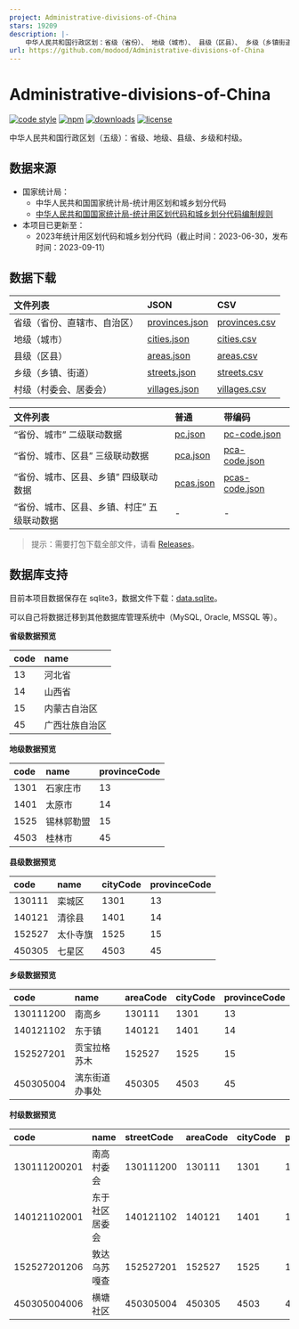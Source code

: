 ```yaml
---
project: Administrative-divisions-of-China
stars: 19209
description: |-
    中华人民共和国行政区划：省级（省份）、 地级（城市）、 县级（区县）、 乡级（乡镇街道）、 村级（村委会居委会） ，中国省市区镇村二级三级四级五级联动地址数据。
url: https://github.com/modood/Administrative-divisions-of-China
---
```


# Administrative-divisions-of-China

[![code style](https://img.shields.io/badge/code%20style-standard-brightgreen.svg)](http://standardjs.com/)
[![npm](https://img.shields.io/npm/v/china-division.svg)](https://www.npmjs.com/package/china-division)
[![downloads](https://img.shields.io/npm/dt/china-division.svg)](https://www.npmjs.com/package/china-division)
[![license](https://img.shields.io/badge/license-WTFPL%20--%20Do%20What%20the%20Fuck%20You%20Want%20to%20Public%20License-green.svg)](https://raw.githubusercontent.com/modood/Administrative-divisions-of-China/master/LICENSE)

中华人民共和国行政区划（五级）：省级、地级、县级、乡级和村级。

## 数据来源

*   国家统计局：
    * 中华人民共和国国家统计局-统计用区划和城乡划分代码
    * [中华人民共和国国家统计局-统计用区划代码和城乡划分代码编制规则](http://www.stats.gov.cn/sj/tjbz/gjtjbz/202302/t20230213_1902741.html)
*   本项目已更新至：
    * 2023年统计用区划代码和城乡划分代码（截止时间：2023-06-30，发布时间：2023-09-11）

## 数据下载

| 文件列表                     | JSON | CSV |
|:-----------------------------|:-----|:----|
| 省级（省份、直辖市、自治区） | [provinces.json](https://github.com/modood/Administrative-divisions-of-China/blob/master/dist/provinces.json) | [provinces.csv](https://github.com/modood/Administrative-divisions-of-China/blob/master/dist/provinces.csv) |
| 地级（城市）                 | [cities.json](https://github.com/modood/Administrative-divisions-of-China/blob/master/dist/cities.json) | [cities.csv](https://github.com/modood/Administrative-divisions-of-China/blob/master/dist/cities.csv) |
| 县级（区县）                 | [areas.json](https://github.com/modood/Administrative-divisions-of-China/blob/master/dist/areas.json) | [areas.csv](https://github.com/modood/Administrative-divisions-of-China/blob/master/dist/areas.csv) |
| 乡级（乡镇、街道）           | [streets.json](https://github.com/modood/Administrative-divisions-of-China/blob/master/dist/streets.json) | [streets.csv](https://github.com/modood/Administrative-divisions-of-China/blob/master/dist/streets.csv) |
| 村级（村委会、居委会）       | [villages.json](https://github.com/modood/Administrative-divisions-of-China/blob/master/dist/villages.json) | [villages.csv](https://github.com/modood/Administrative-divisions-of-China/blob/master/dist/villages.csv) |

| 文件列表                                    | 普通 | 带编码 |
|:--------------------------------------------|:-----|:-------|
| “省份、城市” 二级联动数据                   | [pc.json](https://github.com/modood/Administrative-divisions-of-China/blob/master/dist/pc.json) | [pc-code.json](https://github.com/modood/Administrative-divisions-of-China/blob/master/dist/pc-code.json) |
| “省份、城市、区县” 三级联动数据             | [pca.json](https://github.com/modood/Administrative-divisions-of-China/blob/master/dist/pca.json) | [pca-code.json](https://github.com/modood/Administrative-divisions-of-China/blob/master/dist/pca-code.json) |
| “省份、城市、区县、乡镇” 四级联动数据       | [pcas.json](https://github.com/modood/Administrative-divisions-of-China/blob/master/dist/pcas.json) | [pcas-code.json](https://github.com/modood/Administrative-divisions-of-China/blob/master/dist/pcas-code.json) |
| “省份、城市、区县、乡镇、村庄” 五级联动数据 | - | - |

> 提示：需要打包下载全部文件，请看 [Releases](https://github.com/modood/Administrative-divisions-of-China/releases)。

## 数据库支持

目前本项目数据保存在 sqlite3，数据文件下载：[data.sqlite](https://github.com/modood/Administrative-divisions-of-China/blob/master/dist/data.sqlite)。

可以自己将数据迁移到其他数据库管理系统中（MySQL, Oracle, MSSQL 等）。

**省级数据预览**

| code | name           |
|:-----|:---------------|
| 13   | 河北省         |
| 14   | 山西省         |
| 15   | 内蒙古自治区   |
| 45   | 广西壮族自治区 |

**地级数据预览**

| code | name       | provinceCode |
|:-----|:-----------|:-------------|
| 1301 | 石家庄市   | 13           |
| 1401 | 太原市     | 14           |
| 1525 | 锡林郭勒盟 | 15           |
| 4503 | 桂林市     | 45           |

**县级数据预览**

| code   | name     | cityCode | provinceCode |
|:-------|:---------|:---------|:-------------|
| 130111 | 栾城区   | 1301     | 13           |
| 140121 | 清徐县   | 1401     | 14           |
| 152527 | 太仆寺旗 | 1525     | 15           |
| 450305 | 七星区   | 4503     | 45           |

**乡级数据预览**

| code      | name           | areaCode | cityCode | provinceCode |
|:----------|:---------------|:---------|:---------|:-------------|
| 130111200 | 南高乡         | 130111   | 1301     | 13           |
| 140121102 | 东于镇         | 140121   | 1401     | 14           |
| 152527201 | 贡宝拉格苏木   | 152527   | 1525     | 15           |
| 450305004 | 漓东街道办事处 | 450305   | 4503     | 45           |

**村级数据预览**

| code         | name           | streetCode | areaCode | cityCode | provinceCode |
|:-------------|:---------------|:-----------|:---------|:---------|:-------------|
| 130111200201 | 南高村委会     | 130111200  | 130111   | 1301     | 13           |
| 140121102001 | 东于社区居委会 | 140121102  | 140121   | 1401     | 14           |
| 152527201206 | 敦达乌苏嘎查   | 152527201  | 152527   | 1525     | 15           |
| 450305004006 | 横塘社区       | 450305004  | 450305   | 4503     | 45           |


